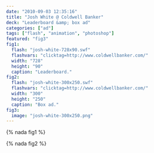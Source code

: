 ```yaml
---
date: "2010-09-03 12:35:16"
title: "Josh White @ Coldwell Banker"
deck: "Leaderboard &amp; box ad"
categories: ["ad"]
tags: ["flash", "animation", "photoshop"]
featured: "fig3"
fig1:
  flash: "josh-white-728x90.swf"
  flashvars: "clicktag=http://www.coldwellbanker.com/"
  width: "728"
  height: "90"
  caption: "Leaderboard."
fig2:
  flash: "josh-white-300x250.swf"
  flashvars: "clicktag=http://www.coldwellbanker.com/"
  width: "300"
  height: "250"
  caption: "Box ad."
fig3:
  image: "josh-white-300x250.png"
---
```


{% nada fig1 %}

{% nada fig2 %}
